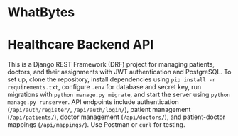 # WhatBytes

# Healthcare Backend API

This is a Django REST Framework (DRF) project for managing patients, doctors, and their assignments with JWT authentication and PostgreSQL. To set up, clone the repository, install dependencies using `pip install -r requirements.txt`, configure `.env` for database and secret key, run migrations with `python manage.py migrate`, and start the server using `python manage.py runserver`. API endpoints include authentication (`/api/auth/register/`, `/api/auth/login/`), patient management (`/api/patients/`), doctor management (`/api/doctors/`), and patient-doctor mappings (`/api/mappings/`). Use Postman or `curl` for testing.
